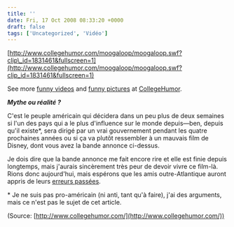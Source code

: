 ```yaml
---
title: ''
date: Fri, 17 Oct 2008 08:33:20 +0000
draft: false
tags: ['Uncategorized', 'Vidéo']
---
```


[http://www.collegehumor.com/moogaloop/moogaloop.swf?clip\_id=1831461&fullscreen=1](http://www.collegehumor.com/moogaloop/moogaloop.swf?clip_id=1831461&fullscreen=1)

See more [funny videos](http://www.collegehumor.com/videos) and [funny pictures](http://www.collegehumor.com/pictures) at [CollegeHumor](http://www.collegehumor.com/).

**_Mythe ou réalité ?_**

C'est le peuple américain qui décidera dans un peu plus de deux semaines si l'un des pays qui a le plus d'influence sur le monde depuis​—​ben, depuis qu'il existe\*, sera dirigé par un vrai gouvernement pendant les quatre prochaines années ou si ça va plutôt ressembler à un mauvais film de Disney, dont vous avez la bande annonce ci-dessus.

Je dois dire que la bande annonce me fait encore rire et elle est finie depuis longtemps, mais j'aurais sincèrement très peur de devoir vivre ce film-là. Rions donc aujourd'hui, mais espérons que les amis outre-Atlantique auront appris de leurs [erreurs passées](http://fr.wikipedia.org/wiki/%C3%89lection_pr%C3%A9sidentielle_am%C3%A9ricaine_de_2004).

\* Je ne suis pas pro-américain (ni anti, tant qu'à faire), j'ai des arguments, mais ce n'est pas le sujet de cet article.

(Source: [http://www.collegehumor.com/](http://www.collegehumor.com/))